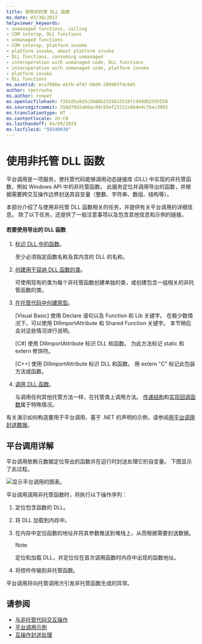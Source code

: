 ```yaml
---
title: 使用非托管 DLL 函数
ms.date: 03/30/2017
helpviewer_keywords:
- unmanaged functions, calling
- COM interop, DLL functions
- unmanaged functions
- COM interop, platform invoke
- platform invoke, about platform invoke
- DLL functions, consuming unmanaged
- interoperation with unmanaged code, DLL functions
- interoperation with unmanaged code, platform invoke
- platform invoke
- DLL functions
ms.assetid: eca7606e-ebfb-4f47-b8d9-289903fdc045
author: rpetrusha
ms.author: ronpet
ms.openlocfilehash: f2b2d5a935c2608b2315633538fc93dd62595558
ms.sourcegitcommit: 558d78d2a68acd4c95ef23231c8b4e4c7bac3902
ms.translationtype: HT
ms.contentlocale: zh-CN
ms.lasthandoff: 04/09/2019
ms.locfileid: "59340030"
---
```

# <a name="consuming-unmanaged-dll-functions"></a>使用非托管 DLL 函数
平台调用是一项服务，使托管代码能够调用动态链接库 (DLL) 中实现的非托管函数，例如 Windows API 中的非托管函数。 此服务定位并调用导出的函数，并根据需要跨交互操作边界封送其自变量（整数、字符串、数组、结构等）。  
  
 本部分介绍了与使用非托管 DLL 函数相关的任务，并提供有关平台调用的详细信息。 除了以下任务，还提供了一般注意事项以及包含其他信息和示例的链接。  
  
#### <a name="to-consume-exported-dll-functions"></a>若要使用导出的 DLL 函数  
  
1. [标识 DLL 中的函数](../../../docs/framework/interop/identifying-functions-in-dlls.md)。  
  
     至少必须指定函数名称及其内含的 DLL 的名称。  
  
2. [创建用于容纳 DLL 函数的类](../../../docs/framework/interop/creating-a-class-to-hold-dll-functions.md)。  
  
     可使用现有的类为每个非托管函数创建单独的类，或创建包含一组相关的非托管函数的类。  
  
3. [在托管代码中创建原型](../../../docs/framework/interop/creating-prototypes-in-managed-code.md)。  
  
     [Visual Basic] 使用 Declare 语句以及 Function 和 Lib 关键字。 在极少数情况下，可以使用 DllImportAttribute 和 Shared Function 关键字。 本节稍后会对这些情况进行说明。  
  
     [C#] 使用 DllImportAttribute 标识 DLL 和函数。 为此方法标记 static 和 extern 修饰符。  
  
     [C++] 使用 DllImportAttribute 标识 DLL 和函数。 用 extern "C" 标记此包装方法或函数。  
  
4. [调用 DLL 函数](../../../docs/framework/interop/calling-a-dll-function.md)。  
  
     与调用任何其他托管方法一样，在托管类上调用方法。 [传递结构](../../../docs/framework/interop/passing-structures.md)和[实现回调函数](../../../docs/framework/interop/callback-functions.md)属于特殊情况。  
  
 有关演示如何构造要用于平台调用、基于 .NET 的声明的示例，请参阅[用平台调用封送数据](../../../docs/framework/interop/marshaling-data-with-platform-invoke.md)。  
  
## <a name="a-closer-look-at-platform-invoke"></a>平台调用详解  
 平台调用依赖元数据定位导出的函数并在运行时封送处理它的自变量。 下图显示了此过程。  
  
 ![显示平台调用的图表。](./media/consuming-unmanaged-dll-functions/platform-invoke-call.gif)  
  
 平台调用调用非托管函数时，将执行以下操作序列：  
  
1. 定位包含函数的 DLL。  
  
2. 将 DLL 加载到内存中。  
  
3. 在内存中定位函数的地址并将其参数推送到堆栈上，从而根据需要封送数据。  
  
    > [!NOTE]
    >  定位和加载 DLL，并定位仅在首次调用函数时内存中出现的函数地址。  
  
4. 将控件传输到非托管函数。  
  
 平台调用将向托管调用方引发非托管函数生成的异常。

## <a name="see-also"></a>请参阅

- [与非托管代码交互操作](../../../docs/framework/interop/index.md)
- [平台调用示例](../../../docs/framework/interop/platform-invoke-examples.md)
- [互操作封送处理](../../../docs/framework/interop/interop-marshaling.md)
